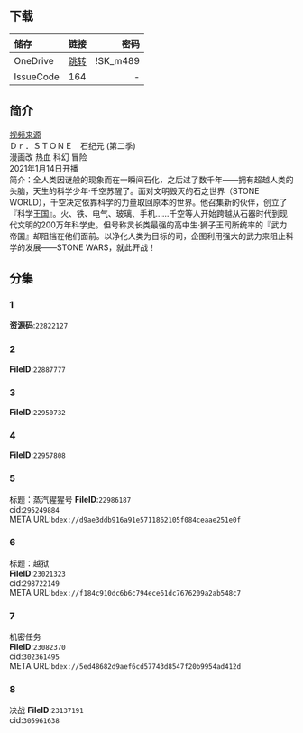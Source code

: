 ## 下载

储存 | 链接 | 密码
:----------- | :-----------: | -----------:
 OneDrive | [跳转](https://xrzcloud-my.sharepoint.com/:f:/g/personal/xrz_xrzyun_ml/EmHfpic4cD1Mh1BlqEc8YsYBXaHdiGDltpHFv0x11OQ8FA?e=oObbUu) | !SK_m489
 IssueCode | 164 | -

## 简介
[视频来源](https://www.bilibili.com/bangumi/media/md28231817/)  
Ｄｒ．ＳＴＯＮＥ　石纪元 (第二季)  
漫画改 热血 科幻 冒险  
2021年1月14日开播  
简介：全人类因谜般的现象而在一瞬间石化，之后过了数千年——拥有超越人类的头脑，天生的科学少年·千空苏醒了。面对文明毁灭的石之世界（STONE WORLD），千空决定依靠科学的力量取回原本的世界。他召集新的伙伴，创立了『科学王国』。火、铁、电气、玻璃、手机……千空等人开始跨越从石器时代到现代文明的200万年科学史。但号称灵长类最强的高中生·狮子王司所统率的『武力帝国』却阻挡在他们面前。以净化人类为目标的司，企图利用强大的武力来阻止科学的发展——STONE WARS，就此开战！    
## 分集
### 1
**资源码**:`22822127`
### 2
**FileID**:`22887777`
### 3
**FileID**:`22950732`
### 4
**FileID**:`22957808`
### 5
标题：蒸汽猩猩号
**FileID**:`22986187`  
cid:`295249884`  
META URL:`bdex://d9ae3ddb916a91e5711862105f084ceaae251e0f`  
### 6
标题：越狱  
**FileID**:`23021323`  
cid:`298722149`  
META URL:`bdex://f184c910dc6b6c794ece61dc7676209a2ab548c7`  
### 7
机密任务  
**FileID**:`23082370`  
cid:`302361495`  
META URL:`bdex://5ed48682d9aef6cd57743d8547f20b9954ad412d`  
### 8
决战
**FileID**:`23137191`  
cid:`305961638`  